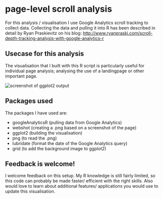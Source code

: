 # page-level scroll analysis 

For this analysis / visualisation I use Google Analytics scroll tracking to collect data. Collecting the data and pulling it into R has been described in detail by Ryan Praskievitz on his blog: http://www.ryanpraski.com/scroll-depth-tracking-analysis-with-google-analytics-r

## Usecase for this analysis

The visualisation that I built with this R script is particularly useful for individual page analysis; analysing the use of a landingpage or other important page.

![screenshot of ggplot2 output](https://raw.githubusercontent.com/martijnvv/scrollanalytics_r/master/screenshot.jpg)

## Packages used

The packages I have used are:
* googleAnalyticsR (pulling data from Google Analytics)
* webshot (creating a .png based on a screenshot of the page)
* ggplot2 (building the visualisation)
* png (to read the .png)
* lubridate (format the date of the Google Analytics query)
* grid (to add the background image to ggplot2)

## Feedback is welcome!

I welcome feedback on this setup. My R knowledge is still fairly limited, so this code can probably be made faster/ efficient with the right skills. Also would love to learn about additional features/ applications you would use to update this visualisation.

